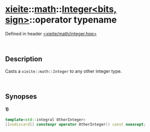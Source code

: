 # [xieite](../../../../../xieite.md)\:\:[math](../../../../../math.md)\:\:[Integer<bits, sign>](../../../../integer.md)\:\:operator typename
Defined in header [<xieite/math/integer.hpp>](../../../../../../../include/xieite/math/integer.hpp)

&nbsp;

## Description
Casts a `xieite::math::Integer` to any other integer type.

&nbsp;

## Synopses
#### 1)
```cpp
template<std::integral OtherInteger>
[[nodiscard]] constexpr operator OtherInteger() const noexcept;
```
